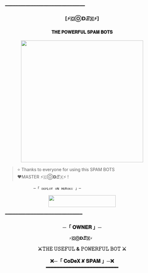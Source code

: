 ━━━━━━━━━━━━━━━━━━━━━━━━━━━━━━━   
   <h3 align="center"><b>[⚡🇨Ⓞ𝗗𝜩🇽⚡]</b></h1>   
  
   <h4 align="center">  𝐓𝐇𝐄 𝐏𝐎𝐖𝐄𝐑𝐅𝐔𝐋 𝐒𝐏𝐀𝐌 𝐁𝐎𝐓𝐒</h4>   
  
   <p align="center"><a href="https://Op_CODEX"><img src="https://graph.org/file/e061928cc09bbadbc7bd8.jpg" width="400"></a></p>   
  
  
   > ⭐️ Thanks to everyone for using this SPAM BOTS   
    ❤️MASTER ⚡🇨Ⓞ𝗗𝜩🇽⚡  !   
  
                 ─「 ᴅᴇᴩʟᴏʏ ᴏɴ ʜᴇʀᴏᴋᴜ 」─   
  
   </h3>   
  
  
  <p align="center"><a href="https://dashboard.heroku.com/new?template=https://github.com/MrHacker5575/CoDeX_SPAM"> <img src="https://img.shields.io/badge/Deploy%20On%20Heroku-black?style=for-the-badge&logo=heroku" width="220" height="38.45"/></a></p>  
  
   ━━━━━━━━━━━━━━━━━━━━━━━━━━━━━━   
   <h3 align="center">   
       ─「 𝐎𝐖𝐍𝐄𝐑 」─   
  
      ⚡🇨Ⓞ𝗗𝜩🇽⚡   
  
   ⚔️𝚃𝙷𝙴 𝚄𝚂𝙴𝙵𝚄𝙻 & 𝙿𝙾𝚆𝙴𝚁𝙵𝚄𝙻 𝙱𝙾𝚃 ⚔️    
  
   ❌─「 𝐂𝐨𝐃𝐞𝐗 ✘ 𝐒𝐏𝐀𝐌 」─❌</b>   
   ━━━━━━━━━━━━━━━━━━━━━━━━